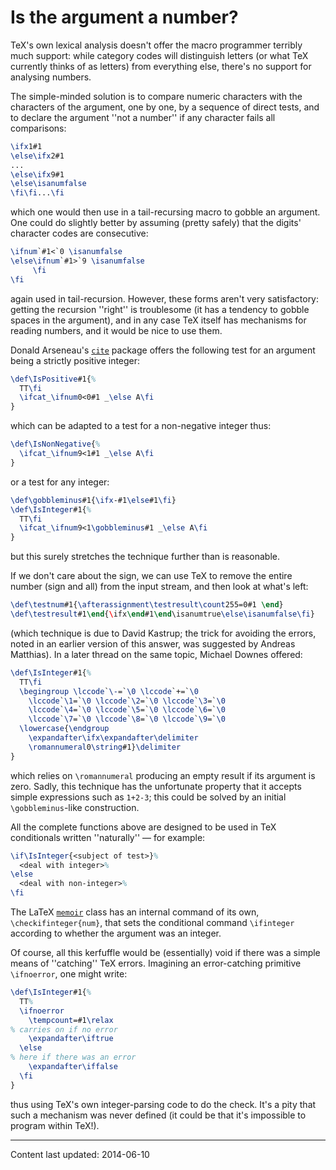 # Is the argument a number?

TeX's own lexical analysis doesn't offer the macro programmer
terribly much support: while category codes will distinguish letters
(or what TeX currently thinks of as letters) from everything else,
there's no support for analysing numbers.

The simple-minded solution is to compare numeric characters with the
characters of the argument, one by one, by a sequence of direct tests,
and to declare the argument ''not a number'' if any character fails
all comparisons:
```latex
\ifx1#1
\else\ifx2#1
...
\else\ifx9#1
\else\isanumfalse
\fi\fi...\fi
```
which one would then use in a tail-recursing macro to gobble an
argument.  One could do slightly better by assuming (pretty safely)
that the digits' character codes are consecutive:
```latex
\ifnum`#1<`0 \isanumfalse
\else\ifnum`#1>`9 \isanumfalse
     \fi
\fi
```
again used in tail-recursion.  However, these forms aren't very
satisfactory: getting the recursion ''right'' is troublesome (it has a
tendency to gobble spaces in the argument), and in any case TeX
itself has mechanisms for reading numbers, and it would be nice to use
them.

Donald Arseneau's [`cite`](http://ctan.org/pkg/cite) package offers the following test
for an argument being a strictly positive integer:
<!-- {% raw %} -->
```latex
\def\IsPositive#1{%
  TT\fi
  \ifcat_\ifnum0<0#1 _\else A\fi
}
```
<!-- {% endraw %} -->
which can be adapted to a test for a non-negative integer thus:
<!-- {% raw %} -->
```latex
\def\IsNonNegative{%
  \ifcat_\ifnum9<1#1 _\else A\fi
}
```
<!-- {% endraw %} -->
or a test for any integer:
<!-- {% raw %} -->
```latex
\def\gobbleminus#1{\ifx-#1\else#1\fi}
\def\IsInteger#1{%
  TT\fi
  \ifcat_\ifnum9<1\gobbleminus#1 _\else A\fi
}
```
<!-- {% endraw %} -->
but this surely stretches the technique further than is reasonable.

If we don't care about the sign, we can use TeX to remove the
entire number (sign and all) from the input stream, and then look at
what's left:
```latex
\def\testnum#1{\afterassignment\testresult\count255=0#1 \end}
\def\testresult#1\end{\ifx\end#1\end\isanumtrue\else\isanumfalse\fi}
```
(which technique is due to David Kastrup; the trick for avoiding the
errors, noted in an earlier version of this answer, was suggested by
Andreas Matthias).
In a later thread on the same topic, Michael Downes offered:
<!-- {% raw %} -->
```latex
\def\IsInteger#1{%
  TT\fi
  \begingroup \lccode`\-=`\0 \lccode`+=`\0
    \lccode`\1=`\0 \lccode`\2=`\0 \lccode`\3=`\0
    \lccode`\4=`\0 \lccode`\5=`\0 \lccode`\6=`\0
    \lccode`\7=`\0 \lccode`\8=`\0 \lccode`\9=`\0
  \lowercase{\endgroup
    \expandafter\ifx\expandafter\delimiter
    \romannumeral0\string#1}\delimiter
}
```
<!-- {% endraw %} -->
which relies on `\romannumeral` producing an empty result if its
argument is zero.  Sadly, this technique has the unfortunate property
that it accepts simple expressions such as `1+2-3`; this
could be solved by an initial `\gobbleminus`-like construction.

All the complete functions above are designed to be used in TeX
conditionals written ''naturally''&nbsp;&mdash; for example:
```latex
\if\IsInteger{<subject of test>}%
  <deal with integer>%
\else
  <deal with non-integer>%
\fi
```
The LaTeX [`memoir`](http://ctan.org/pkg/memoir) class has an internal command of its own,
`\checkifinteger{num}`, that sets the conditional command
`\ifinteger` according to whether the argument was an integer.

Of course, all this kerfuffle would be (essentially) void if there was
a simple means of ''catching'' TeX errors.  Imagining an
error-catching primitive `\ifnoerror`, one might write:
<!-- {% raw %} -->
```latex
\def\IsInteger#1{%
  TT%
  \ifnoerror
    \tempcount=#1\relax
% carries on if no error
    \expandafter\iftrue
  \else
% here if there was an error
    \expandafter\iffalse
  \fi
}
```
<!-- {% endraw %} -->
thus using TeX's own integer-parsing code to do the check.  It's a
pity that such a mechanism was never defined (it could be that it's
impossible to program within TeX!).


----

Content last updated: 2014-06-10
